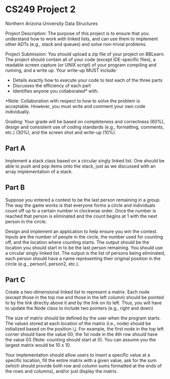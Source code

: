 CS249 Project 2
============

Northern Arizona University Data Structures

Project Description: The purpose of this project is to ensure that you understand how to work with linked lists, and can use them to implement other ADTs (e.g., stack and queues) and solve non-trivial problems.

Project Submission: You should upload a zip file of your project on BBLearn. The project should contain all of your code (except IDE-specific files), a readable screen capture (or UNIX script) of your program compiling and running, and a write up. Your write-up MUST include:

* Details exactly how to execute your code to test each of the three parts
* Discusses the efficiency of each part
* Identifies anyone you collaborated* with.

*Note: Collaboration with respect to how to solve the problem is acceptable. However, you must write and comment your own code individually.

Grading: Your grade will be based on completeness and correctness (60%), design and consistent use of coding standards (e.g., formatting, comments, etc.) (30%), and the screen shot and write-up (10%).

Part A
--------

Implement a stack class based on a circular singly linked list. One should be able to push and pop
items onto the stack, just as we discussed with an array implementation of a stack.

Part B
--------

Suppose you entered a contest to be the last person remaining in a group. The way the game
works is that everyone forms a circle and individuals count off up to a certain number in
clockwise order. Once the number is reached that person is eliminated and the count begins at 1
with the next person in the circle.

Design and implement an application to help ensure you win the contest. Inputs are the number of
people in the circle, the number used for counting off, and the location where counting starts.
The output should be the location you should start in to be the last person remaining. You should
use a circular singly linked list. The output is the list of persons being eliminated, each person
should have a name representing their original position in the circle (e.g., person1, person2, etc.).

Part C
--------

Create a two-dimensional linked list to represent a matrix. Each node (except those in the top
row and those in the left column) should be pointed to by the link directly above it and by the link
on its left. Thus, you will have to update the Node class to include two pointers (e.g., right and
down)

The size of matrix should be defined by the user when the program starts. The values stored at
each location of the matrix (i.e., node) should be initialized based on the position i,j. For example,
the first node in the top left corner should have the value 00, the 1st node in the 4th row should
have the value 03 (Note: counting should start at 0). You can assume you the largest matrix
would be 10 x 10.

Your implementation should allow users to insert a specific value at a specific location, fill the
entire matrix with a given value, ask for the sum (which should provide both row and column
sums formatted at the ends of the rows and columns), and/or just display the matrix.
